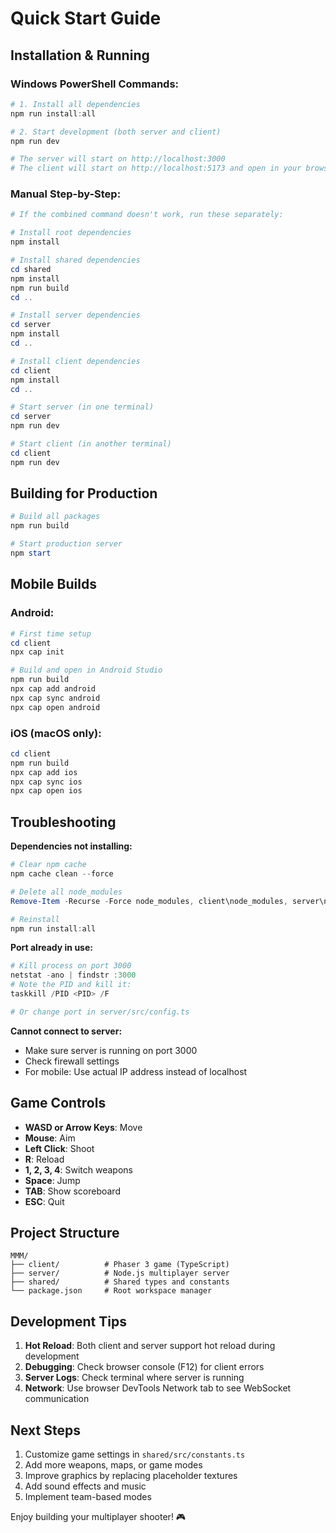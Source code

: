 # Quick Start Guide

## Installation & Running

### Windows PowerShell Commands:

```powershell
# 1. Install all dependencies
npm run install:all

# 2. Start development (both server and client)
npm run dev

# The server will start on http://localhost:3000
# The client will start on http://localhost:5173 and open in your browser
```

### Manual Step-by-Step:

```powershell
# If the combined command doesn't work, run these separately:

# Install root dependencies
npm install

# Install shared dependencies
cd shared
npm install
npm run build
cd ..

# Install server dependencies
cd server
npm install
cd ..

# Install client dependencies
cd client
npm install
cd ..

# Start server (in one terminal)
cd server
npm run dev

# Start client (in another terminal)
cd client
npm run dev
```

## Building for Production

```powershell
# Build all packages
npm run build

# Start production server
npm start
```

## Mobile Builds

### Android:
```powershell
# First time setup
cd client
npx cap init

# Build and open in Android Studio
npm run build
npx cap add android
npx cap sync android
npx cap open android
```

### iOS (macOS only):
```powershell
cd client
npm run build
npx cap add ios
npx cap sync ios
npx cap open ios
```

## Troubleshooting

**Dependencies not installing:**
```powershell
# Clear npm cache
npm cache clean --force

# Delete all node_modules
Remove-Item -Recurse -Force node_modules, client\node_modules, server\node_modules, shared\node_modules

# Reinstall
npm run install:all
```

**Port already in use:**
```powershell
# Kill process on port 3000
netstat -ano | findstr :3000
# Note the PID and kill it:
taskkill /PID <PID> /F

# Or change port in server/src/config.ts
```

**Cannot connect to server:**
- Make sure server is running on port 3000
- Check firewall settings
- For mobile: Use actual IP address instead of localhost

## Game Controls

- **WASD or Arrow Keys**: Move
- **Mouse**: Aim
- **Left Click**: Shoot
- **R**: Reload
- **1, 2, 3, 4**: Switch weapons
- **Space**: Jump
- **TAB**: Show scoreboard
- **ESC**: Quit

## Project Structure

```
MMM/
├── client/          # Phaser 3 game (TypeScript)
├── server/          # Node.js multiplayer server
├── shared/          # Shared types and constants
└── package.json     # Root workspace manager
```

## Development Tips

1. **Hot Reload**: Both client and server support hot reload during development
2. **Debugging**: Check browser console (F12) for client errors
3. **Server Logs**: Check terminal where server is running
4. **Network**: Use browser DevTools Network tab to see WebSocket communication

## Next Steps

1. Customize game settings in `shared/src/constants.ts`
2. Add more weapons, maps, or game modes
3. Improve graphics by replacing placeholder textures
4. Add sound effects and music
5. Implement team-based modes

Enjoy building your multiplayer shooter! 🎮
